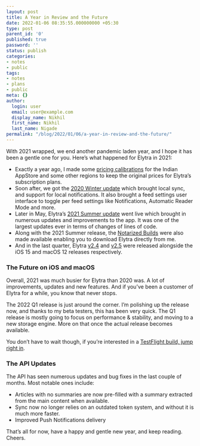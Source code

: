 ```yaml
---
layout: post
title: A Year in Review and the Future
date: 2022-01-06 08:35:55.000000000 +05:30
type: post
parent_id: '0'
published: true
password: ''
status: publish
categories:
- notes
- public
tags:
- notes
- plans
- public
meta: {}
author:
  login: user
  email: user@example.com
  display_name: Nikhil
  first_name: Nikhil
  last_name: Nigade
permalink: "/blog/2022/01/06/a-year-in-review-and-the-future/"
---
```

<p>With 2021 wrapped, we end another pandemic laden year, and I hope it has been a gentle one for you. Here’s what happened for Elytra in 2021: </p>
<ul>
<li>Exactly a year ago, I made some <a href="https://blog.elytra.app/2021/01/04/2021-pricing-calibration/">pricing calibrations</a> for the Indian AppStore and some other regions to keep the original prices for Elytra’s subscription plans. </li>
<li>Soon after, we got the <a href="https://blog.elytra.app/2021/01/25/elytra-winter-2020-update/">2020 Winter update</a> which brought local sync, and support for local notifications. It also brought a feed settings user interface to toggle per feed settings like Notifications, Automatic Reader Mode and more.</li>
<li>Later in May, Elytra’s <a href="https://blog.elytra.app/2021/05/18/elytra-summer-2021-update/">2021 Summer update</a> went live which brought in numerous updates and improvements to the app. It was one of the largest updates ever in terms of changes of lines of code. </li>
<li>Along with the 2021 Summer release, the <a href="https://blog.elytra.app/2021/05/18/elytra-notarized-builds-now-available/">Notarized Builds</a> were also made available enabling you to download Elytra directly from me.</li>
<li>And in the last quarter, Elytra <a href="https://blog.elytra.app/2021/09/20/elytra-2021-quarter-3-release/">v2.4</a> and <a href="https://blog.elytra.app/?p=638">v2.5</a> were released alongside the iOS 15 and macOS 12 releases respectively. </li>
</ul>
<h3>The Future on iOS and macOS</h3>
<p>Overall, 2021 was much busier for Elytra than 2020 was. A lot of improvements, updates and new features. And if you’ve been a customer of Elytra for a while, you know that never stops. </p>
<p>The 2022 Q1 release is just around the corner. I’m polishing up the release now, and thanks to my beta testers, this has been very quick. The Q1 release is mostly going to focus on performance &amp; stability, and moving to a new storage engine. More on that once the actual release becomes available. </p>
<p>You don’t have to wait though, if you’re interested in a <a href="https://testflight.apple.com/join/AZOmiRWo">TestFlight build, jump right in</a>.</p>
<h3>The API Updates</h3>
<p>The API has seen numerous updates and bug fixes in the last couple of months. Most notable ones include:</p>
<ul>
<li>Articles with no summaries are now pre-filled with a summary extracted from the main content when available. </li>
<li>Sync now no longer relies on an outdated token system, and without it is much more faster. </li>
<li>Improved Push Notifications delivery </li>
</ul>
<p>That’s all for now, have a happy and gentle new year, and keep reading. Cheers.</p>
